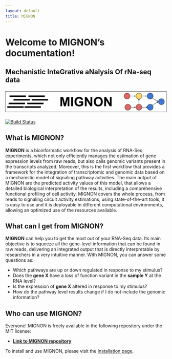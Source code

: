 ```yaml
---
layout: default
title: MIGNON
---
```


# Welcome to MIGNON’s documentation!

## **M**echanistic **I**nte**G**rative a**N**alysis **O**f r**N**a-seq data

[![MIGNON](img/MIGNON_logo_horizontal.svg)](https://github.com/babelomics/MIGNON/)

[![Build Status](https://travis-ci.com/babelomics/MIGNON.svg?branch=master)](https://travis-ci.com/babelomics/MIGNON)


## What is MIGNON?

**MIGNON** is a bioinformatic workflow for the analysis of RNA-Seq experiments, which not only efficiently manages the estimation of gene expression levels from raw reads, but also calls genomic variants present in the transcripts analyzed. Moreover, this is the first workflow that provides a framework for the integration of transcriptomic and genomic data based on a mechanistic model of signaling pathway activities. The main output of MIGNON are the predicted activity values of this model, that allows a detailed biological interpretation of the results, including a comprehensive functional profiling of cell activity. MIGNON covers the whole process, from reads to signaling circuit activity estimations, using state-of-the-art tools, it is easy to use and it is deployable in different computational environments, allowing an optimized use of the resources available. 

## What can I get from MIGNON?

**MIGNON** can help you to get the most out of your RNA-Seq data. Its main objective is to squeeze all the gene-level information that can be found in raw reads, delivering an integrated output that is directly interpretable by researchers in a very intuitive manner. With MIGNON, you can answer some questions as:

* Which pathways are up or down regulated in response to my stimulus?
* Does the **gene X** have a loss of function variant in the **sample Y** at the RNA level?
* Is the expression of **gene X** altered in response to my stimulus?
* How do the pathway level results change if I do not include the genomic information?

## Who can use MIGNON?

Everyone! MIGNON is freely available in the following repository under the MIT license:

* [**Link to MIGNON repository**](https://github.com/babelomics/MIGNON/)

To install and use MIGNON, please visit the [installation page](1_installation.md).
